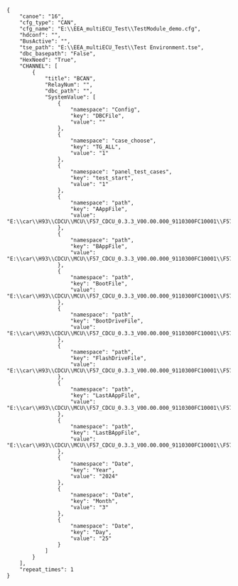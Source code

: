     {
        "canoe": "16",
        "cfg_type": "CAN",
        "cfg_name": "E:\\EEA_multiECU_Test\\TestModule_demo.cfg",
        "hdconf": "",
        "BusActive": "",
        "tse_path": "E:\\EEA_multiECU_Test\\Test Environment.tse",
        "dbc_basepath": "False",
        "HexNeed": "True",
        "CHANNEL": [
            {
                "title": "BCAN",
                "RelayNum": "",
                "dbc_path": "",
                "SystemValue": [
                    {
                        "namespace": "Config",
                        "key": "DBCFile",
                        "value": ""
                    },
                    {
                        "namespace": "case_choose",
                        "key": "TG_ALL",
                        "value": "1"
                    },
                    {
                        "namespace": "panel_test_cases",
                        "key": "test_start",
                        "value": "1"
                    },
                    {
                        "namespace": "path",
                        "key": "AAppFile",
                        "value": "E:\\car\\H93\\CDCU\\MCU\\F57_CDCU_0.3.3_V00.00.000_9110300FC10001\\F57CDCU_0.3.3\\9110300FC10001033_APPA\\9110300FC10001033_APP.hex"
                    },
                    {
                        "namespace": "path",
                        "key": "BAppFile",
                        "value": "E:\\car\\H93\\CDCU\\MCU\\F57_CDCU_0.3.3_V00.00.000_9110300FC10001\\F57CDCU_0.3.3\\9110300FC10001033_APPB\\9110300FC10001033_APP.hex"
                    },
                    {
                        "namespace": "path",
                        "key": "BootFile",
                        "value": "E:\\car\\H93\\CDCU\\MCU\\F57_CDCU_0.3.3_V00.00.000_9110300FC10001\\F57CDCU_0.3.3\\9110300FC10001033_APPA\\9110300FC10001362_DRI.hex"
                    },
                    {
                        "namespace": "path",
                        "key": "BootDriveFile",
                        "value": "E:\\car\\H93\\CDCU\\MCU\\F57_CDCU_0.3.3_V00.00.000_9110300FC10001\\F57CDCU_0.3.3\\9110300FC10001033_APPA\\9110300FC10001362_DRI.hex"
                    },
                    {
                        "namespace": "path",
                        "key": "FlashDriveFile",
                        "value": "E:\\car\\H93\\CDCU\\MCU\\F57_CDCU_0.3.3_V00.00.000_9110300FC10001\\F57CDCU_0.3.3\\9110300FC10001033_APPA\\9110300FC10001362_DRI.hex"
                    },
                    {
                        "namespace": "path",
                        "key": "LastAAppFile",
                        "value": "E:\\car\\H93\\CDCU\\MCU\\F57_CDCU_0.3.3_V00.00.000_9110300FC10001\\F57CDCU_0.3.3\\9110300FC10001033_APPA\\9110300FC10001033_APP.hex"
                    },
                    {
                        "namespace": "path",
                        "key": "LastBAppFile",
                        "value": "E:\\car\\H93\\CDCU\\MCU\\F57_CDCU_0.3.3_V00.00.000_9110300FC10001\\F57CDCU_0.3.3\\9110300FC10001033_APPB\\9110300FC10001033_APP.hex"
                    },
                    {
                        "namespace": "Date",
                        "key": "Year",
                        "value": "2024"
                    },
                    {
                        "namespace": "Date",
                        "key": "Month",
                        "value": "3"
                    },
                    {
                        "namespace": "Date",
                        "key": "Day",
                        "value": "25"
                    }
                ]
            }
        ],
        "repeat_times": 1
    }